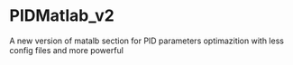 # PIDMatlab_v2
A new version of matalb section for PID parameters optimazition with less config files and more powerful
